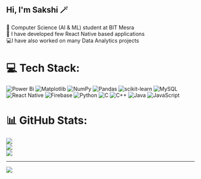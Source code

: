 ## Hi, I'm Sakshi 🪄

🧠 Computer Science (AI & ML) student at BIT Mesra<br/>
📲 I have developed few React Native based applications<br/>
💻I have also worked on many Data Analytics projects<br/>



# 💻 Tech Stack:
![Power Bi](https://img.shields.io/badge/power_bi-F2C811?style=for-the-badge&logo=powerbi&logoColor=black) ![Matplotlib](https://img.shields.io/badge/Matplotlib-%23ffffff.svg?style=for-the-badge&logo=Matplotlib&logoColor=black) ![NumPy](https://img.shields.io/badge/numpy-%23013243.svg?style=for-the-badge&logo=numpy&logoColor=white) ![Pandas](https://img.shields.io/badge/pandas-%23150458.svg?style=for-the-badge&logo=pandas&logoColor=white) ![scikit-learn](https://img.shields.io/badge/scikit--learn-%23F7931E.svg?style=for-the-badge&logo=scikit-learn&logoColor=white) ![MySQL](https://img.shields.io/badge/mysql-4479A1.svg?style=for-the-badge&logo=mysql&logoColor=white) ![React Native](https://img.shields.io/badge/react_native-%2320232a.svg?style=for-the-badge&logo=react&logoColor=%2361DAFB) ![Firebase](https://img.shields.io/badge/firebase-%23039BE5.svg?style=for-the-badge&logo=firebase) ![Python](https://img.shields.io/badge/python-3670A0?style=for-the-badge&logo=python&logoColor=ffdd54) ![C](https://img.shields.io/badge/c-%2300599C.svg?style=for-the-badge&logo=c&logoColor=white) ![C++](https://img.shields.io/badge/c++-%2300599C.svg?style=for-the-badge&logo=c%2B%2B&logoColor=white) ![Java](https://img.shields.io/badge/java-%23ED8B00.svg?style=for-the-badge&logo=openjdk&logoColor=white) ![JavaScript](https://img.shields.io/badge/javascript-%23323330.svg?style=for-the-badge&logo=javascript&logoColor=%23F7DF1E)
# 📊 GitHub Stats:
![](https://github-readme-stats.vercel.app/api?username=sakshi2433&theme=dark&hide_border=false&include_all_commits=false&count_private=false)<br/>
![](https://nirzak-streak-stats.vercel.app/?user=sakshi2433&theme=dark&hide_border=false)<br/>
![](https://github-readme-stats.vercel.app/api/top-langs/?username=sakshi2433&theme=dark&hide_border=false&include_all_commits=false&count_private=false&layout=compact)

---
[![](https://visitcount.itsvg.in/api?id=sakshi2433&icon=0&color=5)](https://visitcount.itsvg.in)

<!-- Proudly created with GPRM ( https://gprm.itsvg.in ) -->
